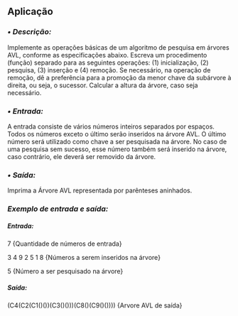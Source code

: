## Aplicação

### *• Descrição:*
Implemente as operações básicas de um algoritmo de pesquisa em árvores AVL, conforme as especificações abaixo. Escreva um procedimento 
(função) separado para as seguintes operações: (1) inicialização, (2) pesquisa, (3) inserção e (4) remoção. Se necessário, na operação 
de remoção, dê a preferência para a promoção da menor chave da subárvore à direita, ou seja, o sucessor. Calcular a altura da árvore, 
caso seja necessário.

### *• Entrada:*
A entrada consiste de vários números inteiros separados por espaços. Todos os números exceto o último serão inseridos na árvore AVL. 
O último número será utilizado como chave a ser pesquisada na árvore. No caso de uma pesquisa sem sucesso, esse número também será
inserido na árvore, caso contrário, ele deverá ser removido da árvore.

### *• Saída:*
Imprima a Árvore AVL representada por parênteses aninhados.

### *Exemplo de entrada e saída:*

##### Entrada:

7                {Quantidade de números de entrada}

3 4 9 2 5 1 8    {Números a serem inseridos na árvore}

5                {Número a ser pesquisado na árvore}

##### Saída:

(C4(C2(C1()())(C3()()))(C8()(C9()())))  {Arvore AVL de saída}
